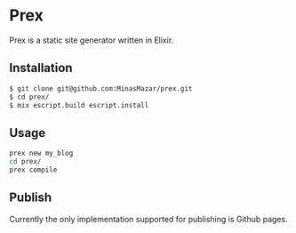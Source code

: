 # Prex

Prex is a static site generator written in Elixir.

## Installation

```sh
$ git clone git@github.com:MinasMazar/prex.git
$ cd prex/
$ mix escript.build escript.install
```

## Usage

```sh
prex new my_blog
cd prex/
prex compile
```

## Publish

Currently the only implementation supported for publishing is Github pages.
